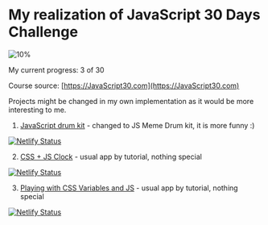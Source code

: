 # My realization of JavaScript 30 Days Challenge

![10%](https://progress-bar.dev/10)

My current progress: 3 of 30


Course source: [https://JavaScript30.com](https://JavaScript30.com)

Projects might be changed in my own implementation as it would be more interesting to me.

1. [JavaScript drum kit](https://meme-drum-machine.netlify.app) - changed to JS Meme Drum kit, it is more funny :)

[![Netlify Status](https://api.netlify.com/api/v1/badges/422b5925-3b03-4630-b864-aecfaa367a7c/deploy-status)](https://app.netlify.com/sites/meme-drum-machine/deploys)

2. [CSS + JS Clock](https://tikatak.netlify.app) - usual app by tutorial, nothing special

[![Netlify Status](https://api.netlify.com/api/v1/badges/152ca118-447c-46ce-a2c0-e0ff7c2da6a9/deploy-status)](https://app.netlify.com/sites/tikatak/deploys)

3. [Playing with CSS Variables and JS](https://simplepshop.netlify.app) - usual app by tutorial, nothing special

[![Netlify Status](https://api.netlify.com/api/v1/badges/fe690656-e6ef-4e36-8a38-8066dfc56b52/deploy-status)](https://app.netlify.com/sites/simplepshop/deploys)
